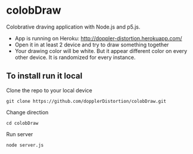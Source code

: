 # colobDraw

Colobrative draving application with Node.js and p5.js. 

- App is running on Heroku: http://doppler-distortion.herokuapp.com/
- Open it in at least 2 device and try to draw something together
- Your drawing color will be white. But it appear different color on every other device. It is randomized for every instance.

To install run it local
------
Clone the repo to your local device
```
git clone https://github.com/dopplerDistortion/colobDraw.git
```
Change direction
```
cd colobDraw
```
Run server
```
node server.js
```
